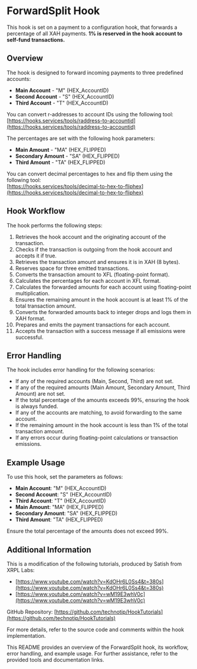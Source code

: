 # ForwardSplit Hook

This hook is set on a payment to a configuration hook, that forwards a percentage of all XAH payments. **1% is reserved in the hook account to self-fund transactions.**

## Overview

The hook is designed to forward incoming payments to three predefined accounts:

- **Main Account** - "M" (HEX_AccountID)
- **Second Account** - "S" (HEX_AccountID)
- **Third Account** - "T" (HEX_AccountID)

You can convert r-addresses to account IDs using the following tool:  
[https://hooks.services/tools/raddress-to-accountid](https://hooks.services/tools/raddress-to-accountid)

The percentages are set with the following hook parameters:

- **Main Amount** - "MA" (HEX_FLIPPED)
- **Secondary Amount** - "SA" (HEX_FLIPPED)
- **Third Amount** - "TA" (HEX_FLIPPED)

You can convert decimal percentages to hex and flip them using the following tool:  
[https://hooks.services/tools/decimal-to-hex-to-fliphex](https://hooks.services/tools/decimal-to-hex-to-fliphex)

## Hook Workflow

The hook performs the following steps:

1. Retrieves the hook account and the originating account of the transaction.
2. Checks if the transaction is outgoing from the hook account and accepts it if true.
3. Retrieves the transaction amount and ensures it is in XAH (8 bytes).
4. Reserves space for three emitted transactions.
5. Converts the transaction amount to XFL (floating-point format).
6. Calculates the percentages for each account in XFL format.
7. Calculates the forwarded amounts for each account using floating-point multiplication.
8. Ensures the remaining amount in the hook account is at least 1% of the total transaction amount.
9. Converts the forwarded amounts back to integer drops and logs them in XAH format.
10. Prepares and emits the payment transactions for each account.
11. Accepts the transaction with a success message if all emissions were successful.

## Error Handling

The hook includes error handling for the following scenarios:

- If any of the required accounts (Main, Second, Third) are not set.
- If any of the required amounts (Main Amount, Secondary Amount, Third Amount) are not set.
- If the total percentage of the amounts exceeds 99%, ensuring the hook is always funded.
- If any of the accounts are matching, to avoid forwarding to the same account.
- If the remaining amount in the hook account is less than 1% of the total transaction amount.
- If any errors occur during floating-point calculations or transaction emissions.

## Example Usage

To use this hook, set the parameters as follows:

- **Main Account**:   "M" (HEX_AccountID)
- **Second Account**: "S" (HEX_AccountID)
- **Third Account**:  "T" (HEX_AccountID)
- **Main Amount**:      "MA" (HEX_FLIPPED)
- **Secondary Amount**: "SA" (HEX_FLIPPED)
- **Third Amount**:     "TA" (HEX_FLIPPED)

Ensure the total percentage of the amounts does not exceed 99%.

## Additional Information

This is a modification of the following tutorials, produced by Satish from XRPL Labs:  

- [https://www.youtube.com/watch?v=KdOHr6L0Ss4&t=380s](https://www.youtube.com/watch?v=KdOHr6L0Ss4&t=380s)  
- [https://www.youtube.com/watch?v=wM19E3whV0c](https://www.youtube.com/watch?v=wM19E3whV0c)  

GitHub Repository: [https://github.com/technotip/HookTutorials](https://github.com/technotip/HookTutorials)

For more details, refer to the source code and comments within the hook implementation.

This README provides an overview of the ForwardSplit hook, its workflow, error handling, and example usage. For further assistance, refer to the provided tools and documentation links.
